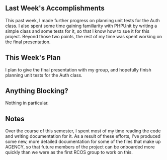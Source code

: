 ## Last Week's Accomplishments
This past week, I made further progress on planning unit tests for the Auth class.
I also spent some time gaining familiarity with PHPUnit by writing a simple class and some tests for it, so that I know how to sue it for this project.
Beyond those two points, the rest of my time was spent working on the final presentation.

## This Week's Plan
I plan to give the final presentation with my group, and hopefully finish planning unit tests for the Auth class.

## Anything Blocking?
Nothing in particular.

## Notes
Over the course of this semester, I spent most of my time reading the code and writing documentation for it.
As a result of these efforts, I've produced some new, more detailed documentation for some of the files that make up AGENCY, so that future
members of the project can be onboarded more quickly than we were as the first RCOS group to work on this.
